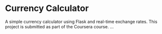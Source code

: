 # Currency Calculator
A simple currency calculator using Flask and real-time exchange rates.
This project is submitted as part of the Coursera course.
...
